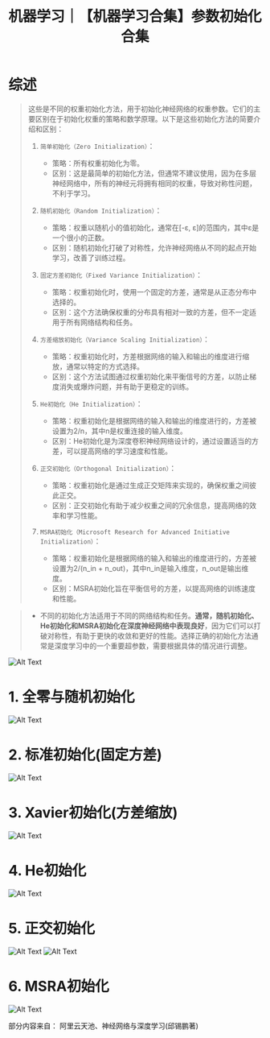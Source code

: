 ﻿---
layout: post
title: 机器学习｜【机器学习合集】参数初始化合集
categories: [机器学习]
description: 【机器学习合集】参数初始化合集
keywords: 机器学习
mermaid: false
sequence: false
flow: false
mathjax: false
mindmap: false
mindmap2: false
---


# 综述

> 这些是不同的权重初始化方法，用于初始化神经网络的权重参数。它们的主要区别在于初始化权重的策略和数学原理。以下是这些初始化方法的简要介绍和区别：
>
> 1. `简单初始化（Zero Initialization）`：
>    - 策略：所有权重初始化为零。
>    - 区别：这是最简单的初始化方法，但通常不建议使用，因为在多层神经网络中，所有的神经元将拥有相同的权重，导致对称性问题，不利于学习。
>
> 2. `随机初始化（Random Initialization）`：
>    - 策略：权重以随机小的值初始化，通常在[-ε, ε]的范围内，其中ε是一个很小的正数。
>    - 区别：随机初始化打破了对称性，允许神经网络从不同的起点开始学习，改善了训练过程。
>
> 3. `固定方差初始化（Fixed Variance Initialization）`：
>    - 策略：权重初始化时，使用一个固定的方差，通常是从正态分布中选择的。
>    - 区别：这个方法确保权重的分布具有相对一致的方差，但不一定适用于所有网络结构和任务。
>
> 4. `方差缩放初始化（Variance Scaling Initialization）`：
>    - 策略：权重初始化时，方差根据网络的输入和输出的维度进行缩放，通常以特定的方式选择。
>    - 区别：这个方法试图通过权重初始化来平衡信号的方差，以防止梯度消失或爆炸问题，并有助于更稳定的训练。
>
> 5. `He初始化（He Initialization）`：
>    - 策略：权重初始化是根据网络的输入和输出的维度进行的，方差被设置为2/n，其中n是权重连接的输入维度。
>    - 区别：He初始化是为深度卷积神经网络设计的，通过设置适当的方差，可以提高网络的学习速度和性能。
>
> 6. `正交初始化（Orthogonal Initialization）`：
>    - 策略：权重初始化是通过生成正交矩阵来实现的，确保权重之间彼此正交。
>    - 区别：正交初始化有助于减少权重之间的冗余信息，提高网络的效率和学习性能。
>
> 7. `MSRA初始化（Microsoft Research for Advanced Initiative Initialization）`：
>    - 策略：权重初始化是根据网络的输入和输出的维度进行的，方差被设置为2/(n_in + n_out)，其中n_in是输入维度，n_out是输出维度。
>    - 区别：MSRA初始化旨在平衡信号的方差，以提高网络的训练速度和性能。

> - 不同的初始化方法适用于不同的网络结构和任务。**通常，随机初始化、He初始化和MSRA初始化在深度神经网络中表现良好**，因为它们可以打破对称性，有助于更快的收敛和更好的性能。选择正确的初始化方法通常是深度学习中的一个重要超参数，需要根据具体的情况进行调整。

![Alt Text](/images/posts/e9b057fee3c341a990f395db63f04b84.png)


# 1. 全零与随机初始化
![Alt Text](/images/posts/8a237c2a990142e8b5eea4500a43c4d0.png)
# 2. 标准初始化(固定方差)

![Alt Text](/images/posts/b8efac48c3a44a28a222a59286c0116e.png)

# 3. Xavier初始化(方差缩放)
![Alt Text](/images/posts/9ec70c9260754e959376c9e93d45d61b.png)
# 4. He初始化
![Alt Text](/images/posts/29daabdde271468bb0c6ecf3aaa6c767.png)

# 5. 正交初始化
![Alt Text](/images/posts/ef02c9226ba746c1a8799d36372c43c6.png)
![Alt Text](/images/posts/64f6f98fa0264c80a810a9e6eeca00ad.png)
# 6. MSRA初始化
![Alt Text](/images/posts/f7fea2eb61b94234b790d23394609062.png)


部分内容来自： 阿里云天池、神经网络与深度学习(邱锡鹏著)

